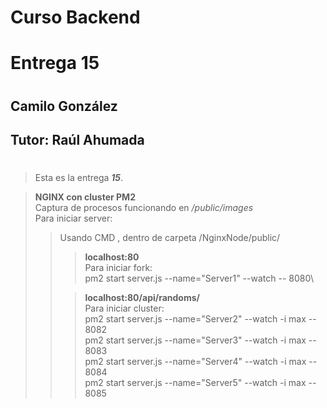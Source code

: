 # **Curso Backend**
# Entrega 15
#
## Camilo González
## Tutor: Raúl Ahumada
#

>Esta es la entrega ***15***.

>**NGINX con cluster PM2**\
>Captura de procesos funcionando en */public/images*\
>Para iniciar server:
>>Usando CMD , dentro de carpeta /NginxNode/public/
>>>**localhost:80**\
Para iniciar fork:\
pm2 start server.js --name="Server1" --watch -- 8080\
>>
>>>**localhost:80/api/randoms/**\
Para iniciar cluster:\
pm2 start server.js --name="Server2" --watch -i max -- 8082\
pm2 start server.js --name="Server3" --watch -i max -- 8083\
pm2 start server.js --name="Server4" --watch -i max -- 8084\
pm2 start server.js --name="Server5" --watch -i max -- 8085